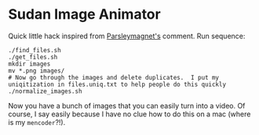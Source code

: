 # Sudan Image Animator #

Quick little hack inspired from [Parsleymagnet's](http://www.reddit.com/r/MapPorn/comments/txjke/wikipedia_map_of_the_governing_factions_of/c4qoi6d) comment.  Run sequence:

```
./find_files.sh
./get_files.sh
mkdir images
mv *.png images/
# Now go through the images and delete duplicates.  I put my uniqitization in files.uniq.txt to help people do this quickly
./normalize_images.sh
```

Now you have a bunch of images that you can easily turn into a video.  Of course, I say easily because I have no clue how to do this on a mac (where is my `mencoder`?!).
